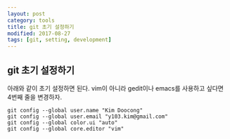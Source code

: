 ```yaml
---
layout: post
category: tools
title: git 초기 설정하기
modified: 2017-08-27
tags: [git, setting, development]
---
```


## git 초기 설정하기

아래와 같이 초기 설정하면 된다. vim이 아니라 gedit이나 emacs를 사용하고 싶다면 4번째 줄을 변경하자.

```
git config --global user.name "Kim Doocong"
git config --global user.email "y103.kim@gmail.com"
git config --global color.ui "auto"
git config --global core.editor "vim"
```


